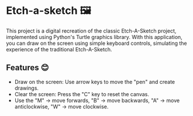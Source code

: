 # Etch-a-sketch 🖼️
This project is a digital recreation of the classic Etch-A-Sketch project, implemented using Python's Turtle graphics library. With this application, you can draw on the screen using simple keyboard controls, simulating the experience of the traditional Etch-A-Sketch.

##  Features 😊
* Draw on the screen: Use arrow keys to move the "pen" and create drawings.<br>
* Clear the screen: Press the "C" key to reset the canvas.<br>
* Use the "M" -> move forwards, "B" -> move backwards, "A" -> move anticlockwise, "W" -> move clockwise. <br> 
